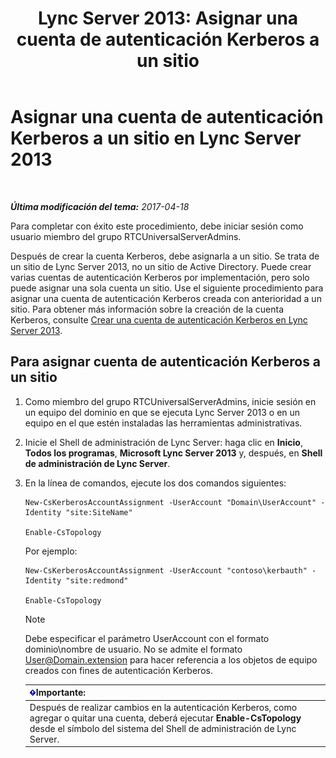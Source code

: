 ﻿---
title: 'Lync Server 2013: Asignar una cuenta de autenticación Kerberos a un sitio'
TOCTitle: Asignar una cuenta de autenticación Kerberos a un sitio
ms:assetid: 3d9c587c-c8b8-4f81-8ed9-1458a31fc292
ms:mtpsurl: https://technet.microsoft.com/es-es/library/Gg425901(v=OCS.15)
ms:contentKeyID: 48275052
ms.date: 04/19/2017
mtps_version: v=OCS.15
ms.translationtype: HT
---

# Asignar una cuenta de autenticación Kerberos a un sitio en Lync Server 2013

 

_**Última modificación del tema:** 2017-04-18_

Para completar con éxito este procedimiento, debe iniciar sesión como usuario miembro del grupo RTCUniversalServerAdmins.

Después de crear la cuenta Kerberos, debe asignarla a un sitio. Se trata de un sitio de Lync Server 2013, no un sitio de Active Directory. Puede crear varias cuentas de autenticación Kerberos por implementación, pero solo puede asignar una sola cuenta un sitio. Use el siguiente procedimiento para asignar una cuenta de autenticación Kerberos creada con anterioridad a un sitio. Para obtener más información sobre la creación de la cuenta Kerberos, consulte [Crear una cuenta de autenticación Kerberos en Lync Server 2013](lync-server-2013-create-a-kerberos-authentication-account.md).

## Para asignar cuenta de autenticación Kerberos a un sitio

1.  Como miembro del grupo RTCUniversalServerAdmins, inicie sesión en un equipo del dominio en que se ejecuta Lync Server 2013 o en un equipo en el que estén instaladas las herramientas administrativas.

2.  Inicie el Shell de administración de Lync Server: haga clic en **Inicio**, **Todos los programas**, **Microsoft Lync Server 2013** y, después, en **Shell de administración de Lync Server**.

3.  En la línea de comandos, ejecute los dos comandos siguientes:
    
        New-CsKerberosAccountAssignment -UserAccount "Domain\UserAccount" -Identity "site:SiteName"
    
        Enable-CsTopology
    
    Por ejemplo:
    
        New-CsKerberosAccountAssignment -UserAccount "contoso\kerbauth" -Identity "site:redmond"
    
        Enable-CsTopology
    

    > [!NOTE]
    > Debe especificar el parámetro UserAccount con el formato dominio\nombre de usuario. No se admite el formato User@Domain.extension para hacer referencia a los objetos de equipo creados con fines de autenticación Kerberos.

    
    <table>
    <thead>
    <tr class="header">
    <th><img src="images/Gg425917.important(OCS.15).gif" title="important" alt="important" />Importante:</th>
    </tr>
    </thead>
    <tbody>
    <tr class="odd">
    <td>Después de realizar cambios en la autenticación Kerberos, como agregar o quitar una cuenta, deberá ejecutar <strong>Enable-CsTopology</strong> desde el símbolo del sistema del Shell de administración de Lync Server.</td>
    </tr>
    </tbody>
    </table>

